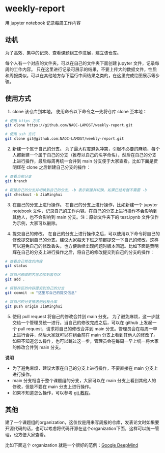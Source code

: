 # weekly-report
用 jupyter notebook 记录每周工作内容

## 动机
为了高效、集中的记录、查看课题组工作进展，建立该仓库。

每个人有一个对应的文件夹，可以在自己的文件夹下面创建 jupyter 文件，记录每周的工作内容。
只在这里进行记录可展示的结果，不要上传大的数据文件，性质和周报类似。可以在其他地方存下运行中间结果之类的，在这里完成绘图展示等步骤。

## 使用方式
1. clone 该仓库到本地。
使用命令以下命令之一先将仓库 clone 至本地：
```bash
# 使用 https 方式
git clone https://github.com/NAOC-LAMOST/weekly-report.git

# 使用 ssh 方式
git clone git@github.com:NAOC-LAMOST/weekly-report.git
```

2. 新建一个属于自己的分支。
为了最大程度避免冲突，引起不必要的麻烦，每个人都新建一个属于自己的分支（推荐以自己的名字命名），然后在自己的分支上进行操作，最后每周再统一合并到 main 分支便于大家查看。比如下面是贾明辉在 clone 之后新建自己分支的操作：
```bash
# 查看当前分支
git branch

# 新建自己的分支并切换到自己的分支，-b 表示新建并切换，如果已经有就不需要 -b
git checkout -b JiaMinghui
```

3. 在自己的分支上进行操作。
在自己的分支上进行操作，比如新建一个 jupyter notebook 文件，记录自己的工作内容。在自己的分支上进行操作不会影响到其他人，也不会影响到 main 分支。注：原始文件夹下的 test.ipynb 文件仅作为示例，大家可以删除。

4. 提交自己的修改。
在自己的分支上进行操作之后，可以使用以下命令将自己的修改提交到自己的分支。建议大家每天下班之前都提交一下自己的修改，这样可以避免自己的修改丢失，也方便后续出现问题时版本回退。比如下面是贾明辉在自己的分支上进行操作之后，将自己的修改提交到自己的分支的操作：
```bash
# 查看自己修改的内容
git status

# 将自己修改的内容添加到暂存区
git add .

# 将暂存区的内容提交到自己的分支
git commit -m "这里写自己的提交信息"

# 将自己的分支推送到远程仓库
git push origin JiaMinghui
```

5. 使用 pull request 将自己的修改合并到 main 分支。
为了避免麻烦，这一步就交给一个管理员统一进行。当自己的修改完成之后，可以在 github 上发起一个 pull request，请求将自己的修改合并到 main 分支。管理员会在每周一早上进行合并，然后大家就可以在组会前在 main 分支上看到其他人的修改了。如果不知道怎么操作，也可以跳过这一步，管理员会在每周一早上统一将大家的修改合并到 main 分支。

**说明**
- 为了避免麻烦，建议大家在自己的分支上进行操作，不要直接在 main 分支上进行操作。
- main 分支相当于整个课题组的分支，大家可以在 main 分支上看到其他人的修改，但是不要在 main 分支上进行操作。
- 如果不知道怎么操作，可以参考 [git 教程](https://www.liaoxuefeng.com/wiki/896043488029600)。

## 其他
建了一个课题组的organization，这仅仅是用来写周报的仓库，发表论文时如果要开源代码的话，也可以考虑将代码开源在这个organization下面，这样可以统一管理，也方便大家查看。

比如下面这个 organization 就是一个很好的范例：[Google DeepMind](https://github.com/google-deepmind)